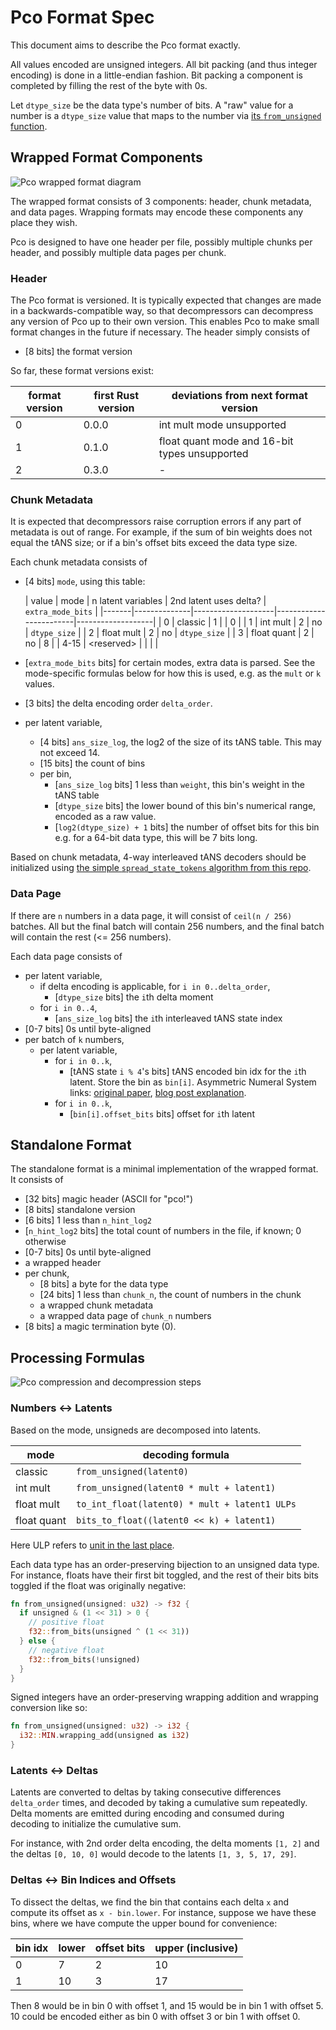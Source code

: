 # Pco Format Spec

This document aims to describe the Pco format exactly.

All values encoded are unsigned integers.
All bit packing (and thus integer encoding) is done in a little-endian fashion.
Bit packing a component is completed by filling the rest of the byte with 0s.

Let `dtype_size` be the data type's number of bits.
A "raw" value for a number is a `dtype_size` value that maps to the number
via [its `from_unsigned` function](#numbers---latents).

## Wrapped Format Components

<img alt="Pco wrapped format diagram" title="Pco wrapped format" src="../images/wrapped_format.svg" />

The wrapped format consists of 3 components: header, chunk metadata, and data
pages.
Wrapping formats may encode these components any place they wish.

Pco is designed to have one header per file, possibly multiple chunks per
header, and possibly multiple data pages per chunk.

### Header

The Pco format is versioned.
It is typically expected that changes are made in a backwards-compatible way,
so that decompressors can decompress any version of Pco up to their own
version.
This enables Pco to make small format changes in the future if necessary.
The header simply consists of

* [8 bits] the format version

So far, these format versions exist:

| format version | first Rust version | deviations from next format version           |
|----------------|--------------------|-----------------------------------------------|
| 0              | 0.0.0              | int mult mode unsupported                     |
| 1              | 0.1.0              | float quant mode and 16-bit types unsupported |
| 2              | 0.3.0              | -                                             |

### Chunk Metadata

It is expected that decompressors raise corruption errors if any part of
metadata is out of range.
For example, if the sum of bin weights does not equal the tANS size; or if a
bin's offset bits exceed the data type size.

Each chunk metadata consists of

* [4 bits] `mode`, using this table:

  | value | mode         | n latent variables | 2nd latent uses delta? | `extra_mode_bits` |
                      |-------|--------------|--------------------|------------------------|-------------------|
  | 0     | classic      | 1                  |                        | 0                 |
  | 1     | int mult     | 2                  | no                     | `dtype_size`      |
  | 2     | float mult   | 2                  | no                     | `dtype_size`      |
  | 3     | float quant  | 2                  | no                     | 8                 |
  | 4-15  | \<reserved\> |                    |                        |                   |
* [`extra_mode_bits` bits] for certain modes, extra data is parsed. See the
  mode-specific formulas below for how this is used, e.g. as the `mult` or `k`
  values.
* [3 bits] the delta encoding order `delta_order`.
* per latent variable,
  * [4 bits] `ans_size_log`, the log2 of the size of its tANS table.
    This may not exceed 14.
  * [15 bits] the count of bins
  * per bin,
    * [`ans_size_log` bits] 1 less than `weight`, this bin's weight in the tANS table
    * [`dtype_size` bits] the lower bound of this bin's numerical range,
      encoded as a raw value.
    * [`log2(dtype_size) + 1` bits] the number of offset bits for this bin
      e.g. for a 64-bit data type, this will be 7 bits long.

Based on chunk metadata, 4-way interleaved tANS decoders should be initialized
using
[the simple `spread_state_tokens` algorithm from this repo](../pco/src/ans/spec.rs).

### Data Page

If there are `n` numbers in a data page, it will consist of `ceil(n / 256)`
batches. All but the final batch will contain 256 numbers, and the final
batch will contain the rest (<= 256 numbers).

Each data page consists of

* per latent variable,
  * if delta encoding is applicable, for `i in 0..delta_order`,
    * [`dtype_size` bits] the `i`th delta moment
  * for `i in 0..4`,
    * [`ans_size_log` bits] the `i`th interleaved tANS state index
* [0-7 bits] 0s until byte-aligned
* per batch of `k` numbers,
  * per latent variable,
    * for `i in 0..k`,
      * [tANS state `i % 4`'s bits] tANS encoded bin idx for the `i`th
        latent. Store the bin as `bin[i]`. Asymmetric Numeral System links:
        [original paper](https://arxiv.org/abs/0902.0271),
        [blog post explanation](https://graphallthethings.com/posts/streaming-ans-explained).
    * for `i in 0..k`,
      * [`bin[i].offset_bits` bits] offset for `i`th latent

## Standalone Format

The standalone format is a minimal implementation of the wrapped format.
It consists of

* [32 bits] magic header (ASCII for "pco!")
* [8 bits] standalone version
* [6 bits] 1 less than `n_hint_log2`
* [`n_hint_log2` bits] the total count of numbers in the file, if known;
  0 otherwise
* [0-7 bits] 0s until byte-aligned
* a wrapped header
* per chunk,
  * [8 bits] a byte for the data type
  * [24 bits] 1 less than `chunk_n`, the count of numbers in the chunk
  * a wrapped chunk metadata
  * a wrapped data page of `chunk_n` numbers
* [8 bits] a magic termination byte (0).

## Processing Formulas

<img alt="Pco compression and decompression steps" title="compression and decompression steps" src="../images/processing.svg" />

### Numbers <-> Latents

Based on the mode, unsigneds are decomposed into latents.

| mode        | decoding formula                              |
|-------------|-----------------------------------------------|
| classic     | `from_unsigned(latent0)`                      |
| int mult    | `from_unsigned(latent0 * mult + latent1)`     |
| float mult  | `to_int_float(latent0) * mult + latent1 ULPs` |
| float quant | `bits_to_float((latent0 << k) + latent1)`     |

Here ULP refers to [unit in the last place](https://en.wikipedia.org/wiki/Unit_in_the_last_place).

Each data type has an order-preserving bijection to an unsigned data type.
For instance, floats have their first bit toggled, and the rest of their bits
bits toggled if the float was originally negative:

```rust
fn from_unsigned(unsigned: u32) -> f32 {
  if unsigned & (1 << 31) > 0 {
    // positive float
    f32::from_bits(unsigned ^ (1 << 31))
  } else {
    // negative float
    f32::from_bits(!unsigned)
  }
}
```

Signed integers have an order-preserving wrapping addition and wrapping
conversion like so:

```rust
fn from_unsigned(unsigned: u32) -> i32 {
  i32::MIN.wrapping_add(unsigned as i32)
}
```

### Latents <-> Deltas

Latents are converted to deltas by taking consecutive differences
`delta_order` times, and decoded by taking a cumulative sum repeatedly.
Delta moments are emitted during encoding and consumed during decoding to
initialize the cumulative sum.

For instance, with 2nd order delta encoding, the delta moments `[1, 2]`
and the deltas `[0, 10, 0]` would decode to the latents `[1, 3, 5, 17, 29]`.

### Deltas <-> Bin Indices and Offsets

To dissect the deltas, we find the bin that contains each delta `x` and compute
its offset as `x - bin.lower`.
For instance, suppose we have these bins, where we have compute the upper bound
for convenience:

| bin idx | lower | offset bits | upper (inclusive) |
|---------|-------|-------------|-------------------|
| 0       | 7     | 2           | 10                |
| 1       | 10    | 3           | 17                |

Then 8 would be in bin 0 with offset 1, and 15 would be in bin 1 with offset 5.
10 could be encoded either as bin 0 with offset 3 or bin 1 with offset 0.
